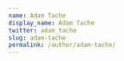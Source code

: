 ```yaml
---
name: Adam Tache
display_name: Adam Tache
twitter: adam_tache
slug: adam-tache
permalink: /author/adam-tache/
---
```

